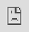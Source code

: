 ```yaml
---
layout: post
date:   2021-04-20
image: "/conflict_urbanism_sp2021/images/FoodScarcity/images/applesToapples1.png"
title:  "Food Scarcity in the Hudson Valley"
author: "Henry Black, Gizem Karagoz, Caroline Maxwell, Adam Vosburgh"
---
```


#### **Food Insecurity in the Hudson Valley**  

![Placeholder Image](/conflict_urbanism_sp2021/images/FoodScarcity/images/farmPlaceholder.jpeg)

In 1970, Henry Kissinger remarked that "[when you] control food, you control the people." While food can transcend cultural boundaries, it is also a site of conflict. Our research focuses on the superfluous nature of corporate supply chains and why food becomes increasingly vulnerable the further it travels from its source. We hope to reveal broader systemic fractures in our food system through examining infrastructures' role in exacerbating food insecurity in the Hudson Valley during the Covid-19 pandemic. Why does a food desert exist in such an agriculturally wealthy region? What are methods for creating food sovereignty? How is food being utilized as a tool of soft power?  

In investigating the Hudson Valley's local struggles, we hope to reveal broader systemic fractures within the US food system. Our government has prioritized capital over sustainability, and we are now seeing the repercussions of that prioritization in climate change, food insecurity, and environmental degradation. The COVID-19 pandemic has further illuminated how fragile we are as a species and provided a window to reflect and reorient our relationship with the world. What can food teach us about recovering from the pandemic and evolving as a species? In what ways does food infrastructure conceptually and physically perform in the staging of capitalist narratives?   

#### Food Insecurity  

Food insecurity refers to the USDA's measure of access to enough food for all household members to have an active, healthy life. This may reflect a family's need to make trade-offs between essential basic needs, such as housing or medical bills, and purchasing nutritionally adequate foods. The pandemic has exacerbated the patterns of vulnerability that cause food insecurity. As schools closed and people lost their jobs, meals became increasingly difficult to afford.  

<div class="iframe-column"><iframe src="https://api.mapbox.com/styles/v1/mapbox/satellite-v9.html?title=true&access_token=pk.eyJ1IjoibWFwYm94IiwiYSI6ImNpejY4NDg1bDA1cjYzM280NHJ5NzlvNDMifQ.d6e-nNyBDtmQCVwVNivz7A#2/0/0" style="position:absolute;top:0;left:0;width:100%;height:100%;" frameborder="0"></iframe></div>  
This map will illustrate food insecurity rates pre/post covid once the data is released from Feeding America Foundation this week.   

![Infrastructure Diagram](/conflict_urbanism_sp2021/images/FoodScarcity/images/diagramPlaceholder1.png)  

![Infrastructure Diagram](/conflict_urbanism_sp2021/images/FoodScarcity/images/diagramPlaceholder2.png)  

Infrastructure networks facilitate the flow of goods and allow for their exchange over space. They are the foundation of the production, processing, storage, distribution, retailing, consumption, and waste management of food within a broader system. These systems simultaneously reveal forms of political rationality that shape their terms of access. While food infrastructures promise development and stability, their breakdowns reveal unsustainable notions of progress and economic growth. The tension between promise and failure makes infrastructure a productive site for analysis.  

This diagram illustrates how food becomes increasingly vulnerable the further it travels from its source. It illustrates the apparatuses of infrastructural dependency embedded within our food systems. A select few corporations have monopolized these networks, so when one fails, the ripple effects are felt throughout the country. This is why most food has to travel at least 100 miles to be stocked right next to its source in Ulster County. 
In contrast, shorter food chains are being established, such as CSAs, farmers markets, and food banks. Our research looks further into these grassroots organizing efforts as infrastructural forms of resistance which are fundamental to Hudson Valley’s food supply chain.  

#### Apple Case Study  

![Apple Case Study](/conflict_urbanism_sp2021/images/FoodScarcity/images/applesToapples1.png)  

For example, here is a case study that compares two apples purchased in Kingston, NY. One from Walmart and one from the local farmers market.  

#### Ulster County  

<div class="iframe-column"><iframe src="https://akv2118.github.io/ConflictUrbSp2021/Ulster-Map/index.html" style="position:absolute;top:0;left:0;width:100%;height:100%;" frameborder="0"></iframe></div>  

#### Kingston  

![Kinston Nodes on Supply Chains](/conflict_urbanism_sp2021/images/FoodScarcity/maps/placeholder1.png)  

We mapped nodes on a long and short supply chain for Kingston, in this map red being for points on a long supply chain, yellow for short, orange for both.  

![Long Chain - Kingston](/conflict_urbanism_sp2021/images/FoodScarcity/maps/placeholder2.png)  

Nodes on a long chain are primarily grocery stores and big box retailers, Hanaford, Walmart, Target. We chose Walmart as a typical example of a long supply chain and looked into their supply chain.  

![Long Chain - Travel Distance](/conflict_urbanism_sp2021/images/FoodScarcity/maps/placeholder3.png)  

Going off of publicly accessible information and then phone calls to Walmart itself we were able to make a few decent assumptions. The trips on the journey for a longer supply chain is a farm, a processing facility, distribution center, and Walmart. Three of Walmarts main suppliers are located in Washington State, New York State, and Canada, and they are all owned by or subsidiaries of Super Fresh Growers. For the domestically sourced apples, the trip from Washington state is 2800 miles, and the average distance of Sweet Tango’s orchards (Sweet Tango is a subsidiary of Super Fresh Growers) is about 250 miles, all of their farms are located near the Canadian border. The Walmart distribution centers themselves are located in clusters around Schenectady and Scranton, 80 miles from Kingston. These long chains, supposedly the result of market efficiencies, instead express the logic of consolidated ownership structures.  

![Short Chain - Kingston](/conflict_urbanism_sp2021/images/FoodScarcity/maps/placeholder4.png)  

Items that fall on a short chain for Kingston are farms, local distribution centers, food pantries and farmers markets. We chose Kingston farmers market as an example.  

![Short Chain - Travel Distance](/conflict_urbanism_sp2021/images/FoodScarcity/maps/placeholder5.png)  

A primary orchard that sells its produce at Kingston Farmers market is Maynard farms, an 8 mile drive away. Maynard farms is one of thousands of small or mid-sized hudson valley farms whose produce are left out of larger supply chains because of their lack of access to large distributors, resulting in these “short chains” that are made through direct community links as an alternative infrastructure. The result of a food system running at peak market efficiency for consolidated actors is grocery stores stocked with products not from the incredible agricultural wealth they are surrounded by, the pricing of which makes them unaffordable to over 10% of the population.  

![Apple Embodied Energy](/conflict_urbanism_sp2021/images/FoodScarcity/images/applesToapples2.png)  

This is a placeholder but we would like to make an attempt at calculating embodied carbon, energy, water, and labor in our apples.  
 
#### Forms of Resistance  

Need some stuff here.